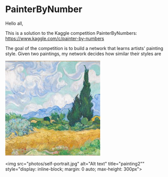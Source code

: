 # PainterByNumber

Hello all,

This is a solution to the Kaggle competition PainterByNumbers: https://www.kaggle.com/c/painter-by-numbers

The goal of the competition is to build a network that learns artists' painting style.
Given two paintings, my network decides how similar their styles are
  
<img
  src="photos/n-3861-00-000045-hd.jpg"
  alt="Alt text"
  title="painting1"
  style="display: inline-block; margin: 0 auto; max-height: 300px">

<img
  src="photos/self-portrait.jpg"
  alt="Alt text"
  title="painting2""
  style="display: inline-block; margin: 0 auto; max-height: 300px">
